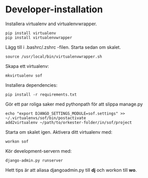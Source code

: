 Developer-installation
======================

Installera virtualenv and virtualenvwrapper.

    pip install virtualenv
    pip install virtualenvwrapper


Lägg till i .bashrc/.zshrc -filen. Starta sedan om skalet.

    source /usr/local/bin/virtualenvwrapper.sh


Skapa ett virtualenv:

    mkvirtualenv sof


Installera dependencies:

    pip install -r requirements.txt


Gör ett par roliga saker med pythonpath för att slippa manage.py

    echo "export DJANGO_SETTINGS_MODULE=sof.settings" >> ~/.virtualenvs/sof/bin/postactivate
    add2virtualenv ~/path/to/orkester-folder/in/sof/project


Starta om skalet igen. Aktivera ditt virtualenv med:

    workon sof


Kör development-servern med:

    django-admin.py runserver


Hett tips är att aliasa djangoadmin.py till **dj** och workon till **wo**.
